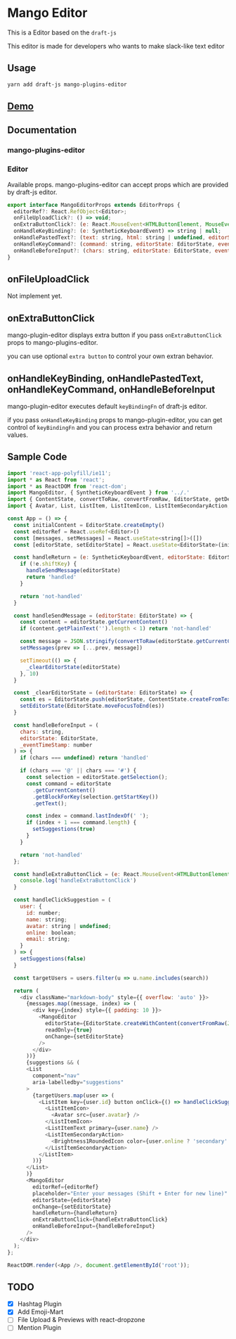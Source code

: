 # Mango Editor

This is a Editor based on the `draft-js`

This editor is made for developers who wants to make slack-like text editor


## Usage

```bash
yarn add draft-js mango-plugins-editor
```
<h2>
  <a href="https://mango-editor-playground.vercel.app/" target="_blank">Demo</a>
</h2>

## Documentation

### mango-plugins-editor

### Editor

Available props. mango-plugins-editor can accept props which are provided by draft-js editor.

```javascript
export interface MangoEditorProps extends EditorProps {
  editorRef?: React.RefObject<Editor>;
  onFileUploadClick?: () => void;
  onExtraButtonClick?: (e: React.MouseEvent<HTMLButtonElement, MouseEvent>) => void;
  onHandleKeyBinding?: (e: SyntheticKeyboardEvent) => string | null;
  onHandlePastedText?: (text: string, html: string | undefined, editorState: EditorState) => DraftHandleValue;
  onHandleKeyCommand?: (command: string, editorState: EditorState, eventTimeStamp: number) => DraftHandleValue;
  onHandleBeforeInput?: (chars: string, editorState: EditorState, eventTimeStamp: number) => DraftHandleValue;
}
```

## onFileUploadClick

Not implement yet.

## onExtraButtonClick

mango-plugin-editor displays extra button if you pass `onExtraButtonClick` props to mango-plugins-editor.

you can use optional `extra button` to control your own extran behavior.

## onHandleKeyBinding, onHandlePastedText, onHandleKeyCommand, onHandleBeforeInput

mango-plugin-editor executes default `keyBindingFn` of draft-js editor.

if you pass `onHandleKeyBinding` props to mango-plugin-editor, you can get control of `keyBindingFn` and you can process extra behavior and return values.


## Sample Code

```javascript
import 'react-app-polyfill/ie11';
import * as React from 'react';
import * as ReactDOM from 'react-dom';
import MangoEditor, { SyntheticKeyboardEvent } from '../.'
import { ContentState, convertToRaw, convertFromRaw, EditorState, getDefaultKeyBinding, RichUtils, Editor } from 'draft-js';
import { Avatar, List, ListItem, ListItemIcon, ListItemSecondaryAction, ListItemText, Paper } from '@material-ui/core';

const App = () => {
  const initialContent = EditorState.createEmpty()
  const editorRef = React.useRef<Editor>()
  const [messages, setMessages] = React.useState<string[]>([])
  const [editorState, setEditorState] = React.useState<EditorState>(initialContent)

  const handleReturn = (e: SyntheticKeyboardEvent, editorState: EditorState) => {
    if (!e.shiftKey) {
      handleSendMessage(editorState)
      return 'handled'
    }

    return 'not-handled'
  }

  const handleSendMessage = (editorState: EditorState) => {
    const content = editorState.getCurrentContent()
    if (content.getPlainText('').length < 1) return 'not-handled'

    const message = JSON.stringify(convertToRaw(editorState.getCurrentContent()))
    setMessages(prev => [...prev, message])

    setTimeout(() => {
      _clearEditorState(editorState)
    }, 10)
  }

  const _clearEditorState = (editorState: EditorState) => {
    const es = EditorState.push(editorState, ContentState.createFromText(''), 'remove-range')
    setEditorState(EditorState.moveFocusToEnd(es))
  }

  const handleBeforeInput = (
    chars: string,
    editorState: EditorState,
    _eventTimeStamp: number
  ) => {
    if (chars === undefined) return 'handled'

    if (chars === '@' || chars === '#') {
      const selection = editorState.getSelection();
      const command = editorState
        .getCurrentContent()
        .getBlockForKey(selection.getStartKey())
        .getText();

      const index = command.lastIndexOf(' ');
      if (index + 1 === command.length) {
        setSuggestions(true)
      }
    }

    return 'not-handled'
  };

  const handleExtraButtonClick = (e: React.MouseEvent<HTMLButtonElement, MouseEvent>) => {
    console.log('handleExtraButtonClick')
  }

  const handleClickSuggestion = (
    user: {
      id: number;
      name: string;
      avatar: string | undefined;
      online: boolean;
      email: string;
    }
  ) => {
    setSuggestions(false)
  }

  const targetUsers = users.filter(u => u.name.includes(search))

  return (
    <div className="markdown-body" style={{ overflow: 'auto' }}>
      {messages.map((message, index) => (
        <div key={index} style={{ padding: 10 }}>
          <MangoEditor
            editorState={EditorState.createWithContent(convertFromRaw(JSON.parse(message)))}
            readOnly={true}
            onChange={setEditorState}
          />
        </div>
      ))}
      {suggestions && (
      <List
        component="nav"
        aria-labelledby="suggestions"
      >
        {targetUsers.map(user => (
          <ListItem key={user.id} button onClick={() => handleClickSuggestion(user)}>
            <ListItemIcon>
              <Avatar src={user.avatar} />
            </ListItemIcon>
            <ListItemText primary={user.name} />
            <ListItemSecondaryAction>
              <Brightness1RoundedIcon color={user.online ? 'secondary' : 'disabled'} fontSize="small" />
            </ListItemSecondaryAction>
          </ListItem>
        ))}
      </List>
      )}
      <MangoEditor
        editorRef={editorRef}
        placeholder="Enter your messages (Shift + Enter for new line)"
        editorState={editorState}
        onChange={setEditorState}
        handleReturn={handleReturn}
        onExtraButtonClick={handleExtraButtonClick}
        onHandleBeforeInput={handleBeforeInput}
      />
    </div>
  );
};

ReactDOM.render(<App />, document.getElementById('root'));

```

## TODO

- [x] Hashtag Plugin
- [x] Add Emoji-Mart
- [ ] File Upload & Previews with react-dropzone
- [ ] Mention Plugin
